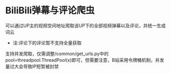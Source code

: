 # BiliBili弹幕与评论爬虫

可以通过UP主的视频空间地址爬取该UP下的全部视频弹幕以及评论，并统一生成词云
* 注:评论下的评论暂不支持全量获取

支持并发爬取，仅需调整/common/get_urls.py中的pool=threadpool.ThreadPool(x)即可，但需要注意，B站采用令牌桶机制，并发量过大会导致IP短暂被封禁
